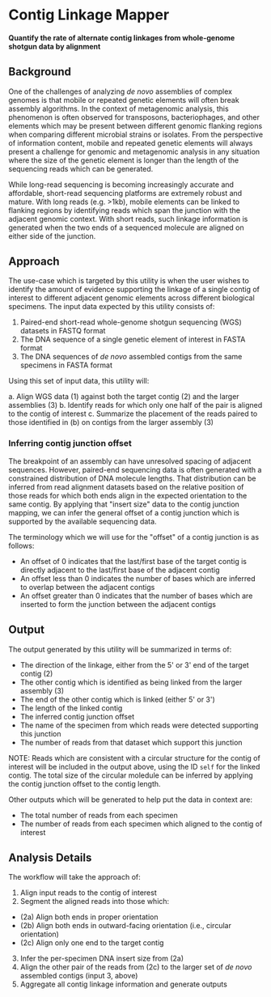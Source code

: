 # Contig Linkage Mapper

#### Quantify the rate of alternate contig linkages from whole-genome shotgun data by alignment

## Background

One of the challenges of analyzing _de novo_ assemblies of complex genomes is that mobile or repeated
genetic elements will often break assembly algorithms. In the context of metagenomic analysis, this
phenomenon is often observed for transposons, bacteriophages, and other elements which may be present
between different genomic flanking regions when comparing different microbial strains or isolates.
From the perspective of information content, mobile and repeated genetic elements will always present
a challenge for genomic and metagenomic analysis in any situation where the size of the genetic element
is longer than the length of the sequencing reads which can be generated.

While long-read sequencing is becoming increasingly accurate and affordable, short-read sequencing
platforms are extremely robust and mature. With long reads (e.g. >1kb), mobile elements can be linked
to flanking regions by identifying reads which span the junction with the adjacent genomic context.
With short reads, such linkage information is generated when the two ends of a sequenced molecule
are aligned on either side of the junction.

## Approach

The use-case which is targeted by this utility is when the user wishes to identify the amount of
evidence supporting the linkage of a single contig of interest to different adjacent genomic elements
across different biological specimens. The input data expected by this utility consists of:

1. Paired-end short-read whole-genome shotgun sequencing (WGS) datasets in FASTQ format
2. The DNA sequence of a single genetic element of interest in FASTA format
3. The DNA sequences of _de novo_ assembled contigs from the same specimens in FASTA format

Using this set of input data, this utility will:

a. Align WGS data (1) against both the target contig (2) and the larger assemblies (3)
b. Identify reads for which only one half of the pair is aligned to the contig of interest
c. Summarize the placement of the reads paired to those identified in (b) on contigs from the larger assembly (3)

### Inferring contig junction offset

The breakpoint of an assembly can have unresolved spacing of adjacent sequences. However, paired-end
sequencing data is often generated with a constrained distribution of DNA molecule lengths. That
distribution can be inferred from read alignment datasets based on the relative position of those
reads for which both ends align in the expected orientation to the same contig. By applying that
"insert size" data to the contig junction mapping, we can infer the general offset of a contig
junction which is supported by the available sequencing data.

The terminology which we will use for the "offset" of a contig junction is as follows:

- An offset of 0 indicates that the last/first base of the target contig is directly adjacent to
the last/first base of the adjacent contig
- An offset less than 0 indicates the number of bases which are inferred to overlap between
the adjacent contigs
- An offset greater than 0 indicates that the number of bases which are inserted to form
the junction between the adjacent contigs

## Output

The output generated by this utility will be summarized in terms of:

- The direction of the linkage, either from the 5' or 3' end of the target contig (2)
- The other contig which is identified as being linked from the larger assembly (3)
- The end of the other contig which is linked (either 5' or 3')
- The length of the linked contig
- The inferred contig junction offset
- The name of the specimen from which reads were detected supporting this junction
- The number of reads from that dataset which support this junction

NOTE: Reads which are consistent with a circular structure for the contig of
interest will be included in the output above, using the ID `self` for the linked contig.
The total size of the circular moledule can be inferred by applying the contig junction
offset to the contig length.

Other outputs which will be generated to help put the data in context are:

- The total number of reads from each specimen
- The number of reads from each specimen which aligned to the contig of interest

## Analysis Details

The workflow will take the approach of:

1. Align input reads to the contig of interest
2. Segment the aligned reads into those which:
- (2a) Align both ends in proper orientation
- (2b) Align both ends in outward-facing orientation (i.e., circular orientation)
- (2c) Align only one end to the target contig
3. Infer the per-specimen DNA insert size from (2a)
4. Align the other pair of the reads from (2c) to the larger set of _de novo_ assembled contigs (input 3, above)
5. Aggregate all contig linkage information and generate outputs
